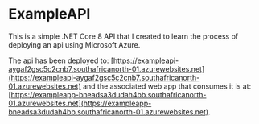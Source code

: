 # ExampleAPI

This is a simple .NET Core 8 API that I created to learn the process of deploying an api using Microsoft Azure.

The api has been deployed to: 
[https://exampleapi-aygaf2gsc5c2cnb7.southafricanorth-01.azurewebsites.net](https://exampleapi-aygaf2gsc5c2cnb7.southafricanorth-01.azurewebsites.net) and the associated web app that consumes it is at: 
[https://exampleapp-bneadsa3dudah4bb.southafricanorth-01.azurewebsites.net](https://exampleapp-bneadsa3dudah4bb.southafricanorth-01.azurewebsites.net).